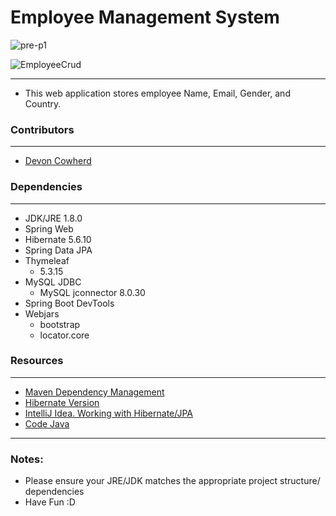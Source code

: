 
# Employee Management System
![pre-p1](https://user-images.githubusercontent.com/71043147/187758795-07575866-c535-45db-abf9-94c6253c1b5f.JPG)

![EmployeeCrud](https://user-images.githubusercontent.com/71043147/187760920-12078493-06da-4adc-a859-10f2e7215e39.gif)

---

- This web application stores employee Name, Email, Gender, and Country.


### Contributors

---

- [Devon Cowherd](https://github.com/devoncowherd)

### Dependencies

---

- JDK/JRE 1.8.0
- Spring Web
- Hibernate 5.6.10
- Spring Data JPA
- Thymeleaf
  - 5.3.15
- MySQL JDBC
  - MySQL jconnector 8.0.30
- Spring Boot DevTools
- Webjars 
  - bootstrap
  - locator.core

### Resources

---

- [Maven Dependency Management](https://www.jetbrains.com/help/idea/work-with-maven-dependencies.html)
- [Hibernate Version](https://hibernate.org/orm/releases/)
- [IntelliJ Idea. Working with Hibernate/JPA](https://www.youtube.com/watch?v=QJddHc41xrM)
- [Code Java](https://youtu.be/u8a25mQcMOI)


---

### Notes:

- Please ensure your JRE/JDK matches the appropriate project structure/ dependencies
- Have Fun :D

